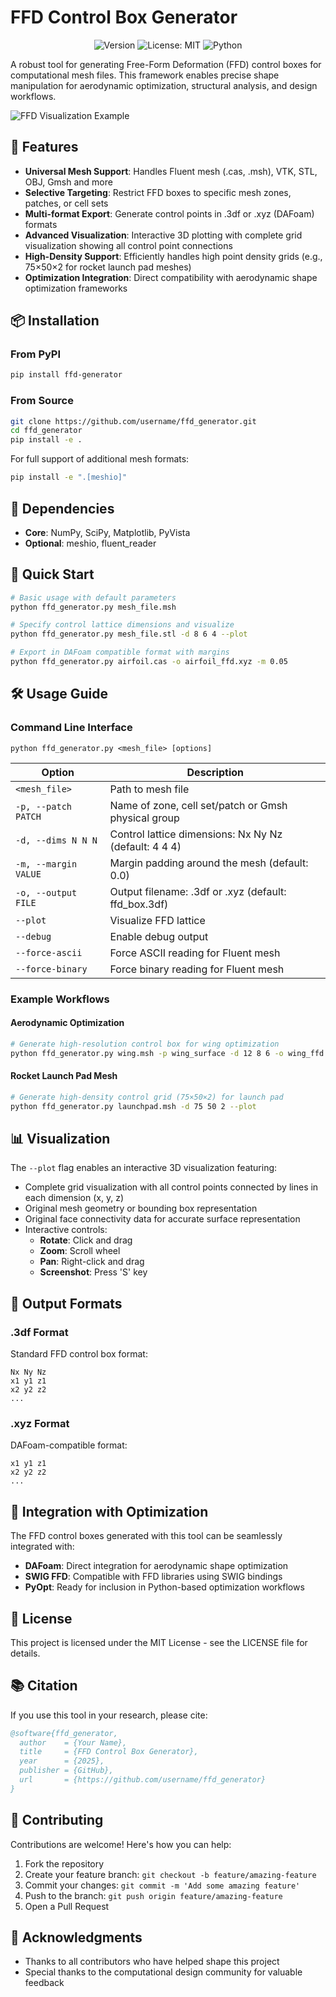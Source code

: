# FFD Control Box Generator

<p align="center">
  <img alt="Version" src="https://img.shields.io/badge/version-1.0.0-blue.svg" />
  <img alt="License: MIT" src="https://img.shields.io/badge/License-MIT-yellow.svg" />
  <img alt="Python" src="https://img.shields.io/badge/python-3.7+-blue.svg" />
</p>

A robust tool for generating Free-Form Deformation (FFD) control boxes for computational mesh files. This framework enables precise shape manipulation for aerodynamic optimization, structural analysis, and design workflows.

![FFD Visualization Example](/Users/pncln/Documents/tubitak/verynew/ffd_gen/ffd_view_20250521_163553.png)

## 🌟 Features

- **Universal Mesh Support**: Handles Fluent mesh (.cas, .msh), VTK, STL, OBJ, Gmsh and more
- **Selective Targeting**: Restrict FFD boxes to specific mesh zones, patches, or cell sets
- **Multi-format Export**: Generate control points in .3df or .xyz (DAFoam) formats
- **Advanced Visualization**: Interactive 3D plotting with complete grid visualization showing all control point connections
- **High-Density Support**: Efficiently handles high point density grids (e.g., 75×50×2 for rocket launch pad meshes)
- **Optimization Integration**: Direct compatibility with aerodynamic shape optimization frameworks

## 📦 Installation

### From PyPI

```bash
pip install ffd-generator
```

### From Source

```bash
git clone https://github.com/username/ffd_generator.git
cd ffd_generator
pip install -e .
```

For full support of additional mesh formats:

```bash
pip install -e ".[meshio]"
```

## 📖 Dependencies

- **Core**: NumPy, SciPy, Matplotlib, PyVista
- **Optional**: meshio, fluent_reader

## 🚀 Quick Start

```bash
# Basic usage with default parameters
python ffd_generator.py mesh_file.msh

# Specify control lattice dimensions and visualize
python ffd_generator.py mesh_file.stl -d 8 6 4 --plot

# Export in DAFoam compatible format with margins
python ffd_generator.py airfoil.cas -o airfoil_ffd.xyz -m 0.05
```

## 🛠️ Usage Guide

### Command Line Interface

```
python ffd_generator.py <mesh_file> [options]
```

| Option | Description |
|--------|-------------|
| `<mesh_file>` | Path to mesh file |
| `-p, --patch PATCH` | Name of zone, cell set/patch or Gmsh physical group |
| `-d, --dims N N N` | Control lattice dimensions: Nx Ny Nz (default: 4 4 4) |
| `-m, --margin VALUE` | Margin padding around the mesh (default: 0.0) |
| `-o, --output FILE` | Output filename: .3df or .xyz (default: ffd_box.3df) |
| `--plot` | Visualize FFD lattice |
| `--debug` | Enable debug output |
| `--force-ascii` | Force ASCII reading for Fluent mesh |
| `--force-binary` | Force binary reading for Fluent mesh |

### Example Workflows

#### Aerodynamic Optimization

```bash
# Generate high-resolution control box for wing optimization
python ffd_generator.py wing.msh -p wing_surface -d 12 8 6 -o wing_ffd.xyz
```

#### Rocket Launch Pad Mesh

```bash
# Generate high-density control grid (75×50×2) for launch pad
python ffd_generator.py launchpad.msh -d 75 50 2 --plot
```

## 📊 Visualization

The `--plot` flag enables an interactive 3D visualization featuring:

- Complete grid visualization with all control points connected by lines in each dimension (x, y, z)
- Original mesh geometry or bounding box representation
- Original face connectivity data for accurate surface representation
- Interactive controls:
  - **Rotate**: Click and drag
  - **Zoom**: Scroll wheel
  - **Pan**: Right-click and drag
  - **Screenshot**: Press 'S' key

## 📄 Output Formats

### .3df Format

Standard FFD control box format:
```
Nx Ny Nz
x1 y1 z1
x2 y2 z2
...
```

### .xyz Format

DAFoam-compatible format:
```
x1 y1 z1
x2 y2 z2
...
```

## 🔄 Integration with Optimization

The FFD control boxes generated with this tool can be seamlessly integrated with:

- **DAFoam**: Direct integration for aerodynamic shape optimization
- **SWIG FFD**: Compatible with FFD libraries using SWIG bindings
- **PyOpt**: Ready for inclusion in Python-based optimization workflows

## 📝 License

This project is licensed under the MIT License - see the LICENSE file for details.

## 📚 Citation

If you use this tool in your research, please cite:

```bibtex
@software{ffd_generator,
  author    = {Your Name},
  title     = {FFD Control Box Generator},
  year      = {2025},
  publisher = {GitHub},
  url       = {https://github.com/username/ffd_generator}
}
```

## 🤝 Contributing

Contributions are welcome! Here's how you can help:

1. Fork the repository
2. Create your feature branch: `git checkout -b feature/amazing-feature`
3. Commit your changes: `git commit -m 'Add some amazing feature'`
4. Push to the branch: `git push origin feature/amazing-feature`
5. Open a Pull Request

## 🙏 Acknowledgments

- Thanks to all contributors who have helped shape this project
- Special thanks to the computational design community for valuable feedback
